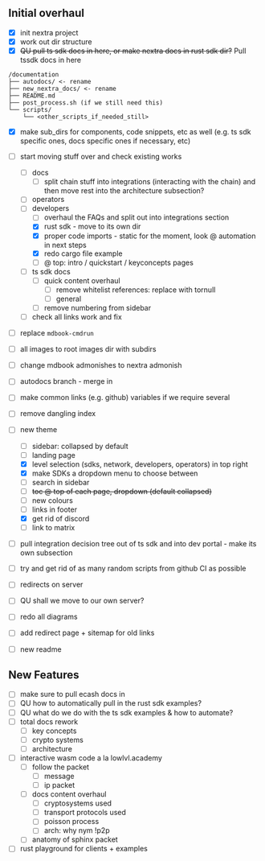 Initial overhaul
----------------
- [x] init nextra project
- [x] work out dir structure
- [x] ~~QU pull ts sdk docs in here, or make nextra docs in rust sdk dir?~~ Pull tssdk docs in here

```
/documentation
├── autodocs/ <- rename
├── new_nextra_docs/ <- rename
├── README.md
├── post_process.sh (if we still need this)
└── scripts/
    └── <other_scripts_if_needed_still>
```

- [x] make sub_dirs for components, code snippets, etc as well (e.g. ts sdk specific ones, docs specific ones if necessary, etc)
- [ ] start moving stuff over and check existing works
  - [ ] docs
    - [ ] split chain stuff into integrations (interacting with the chain) and then move rest into the architecture subsection?
  - [ ] operators
  - [ ] developers
    - [ ] overhaul the FAQs and split out into integrations section
    - [x] rust sdk - move to its own dir
    - [x] proper code imports - static for the moment, look @ automation in next steps
    - [x] redo cargo file example
    - [ ] @ top: intro / quickstart / keyconcepts pages
  - [ ] ts sdk docs
    - [ ] quick content overhaul
      - [ ] remove whitelist references: replace with tornull
      - [ ] general
    - [ ] remove numbering from sidebar
  - [ ] check all links work and fix
- [ ] replace `mdbook-cmdrun`
- [ ] all images to root images dir with subdirs
- [ ] change mdbook admonishes to nextra admonish
- [ ] autodocs branch - merge in
- [ ] make common links (e.g. github) variables if we require several
- [ ] remove dangling index

- [ ] new theme
  - [ ] sidebar: collapsed by default
  - [ ] landing page
  - [x] level selection (sdks, network, developers, operators) in top right
  - [x] make SDKs a dropdown menu to choose between
  - [ ] search in sidebar
  - [ ] ~~toc @ top of each page, dropdown (default collapsed)~~
  - [ ] new colours
  - [ ] links in footer
  - [x] get rid of discord
  - [ ] link to matrix

- [ ] pull integration decision tree out of ts sdk and into dev portal - make its own subsection
- [ ] try and get rid of as many random scripts from github CI as possible
- [ ] redirects on server
- [ ] QU shall we move to our own server?
- [ ] redo all diagrams
- [ ] add redirect page + sitemap for old links
- [ ] new readme

New Features
------------
- [ ] make sure to pull ecash docs in
- [ ] QU how to automatically pull in the rust sdk examples?
- [ ] QU what do we do with the ts sdk examples & how to automate?
- [ ] total docs rework
  - [ ] key concepts
  - [ ] crypto systems
  - [ ] architecture
- [ ] interactive wasm code a la lowlvl.academy
  - [ ] follow the packet
    - [ ] message
    - [ ] ip packet
  - [ ] docs content overhaul
    - [ ] cryptosystems used
    - [ ] transport protocols used
    - [ ] poisson process
    - [ ] arch: why nym !p2p
  - [ ] anatomy of sphinx packet
- [ ] rust playground for clients + examples
